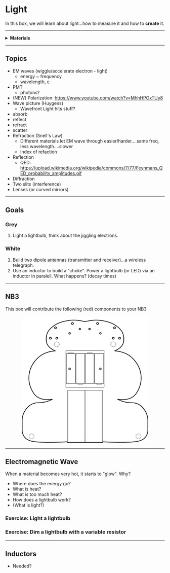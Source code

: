 # Light

In this box, we will learn about light...how to measure it and how to **create** it.

----

<details><summary><b>Materials</b></summary><p>

Contents|Description| # |Data|Link|
:-------|:----------|:-:|:--:|:--:|
Lightbulb|Mini incandescent bulb (6 V)|1|[-D-](_data/datasheets/lamp_6V.pdf)|[-L-](https://uk.farnell.com/cml-innovative-technologies/3820al/lamp-w-e-axial-t3-8-6v-0-6w/dp/1139454)|Active|25|10|5

</p></details>

----

## Topics
- EM waves (wiggle/accelerate electron - light)
  - energy ~ frequency
  - wavelength, c
- PMT
  - photons?
- (NEW) Polarization: https://www.youtube.com/watch?v=MhhHPOxTUy8
- Wave picture (Huygens)
  - Wavefront
Light hits stuff?
- absorb
- reflect
- refract
- scatter
- Refraction (Snell's Law)
  - Different materials let EM wave through easier/harder....same freq, less wavelength....slower
  - index of refaction
- Reflection
  - QED: https://upload.wikimedia.org/wikipedia/commons/7/77/Feynmans_QED_probability_amplitudes.gif
- Diffraction
- Two slits (interference)
- Lenses (or curved mirrors)


----

## Goals

### Grey

1. Light a lightbulb, think about the jiggling electrons.

### White

1. Build two dipole antennas (transmitter and receiver)...a wireless telegraph.
2. Use an inductor to build a "choke". Power a lightbulb (or LED) via an inductor in paralell. What happens? (decay times)


----

## NB3

This box will contribute the following (red) components to your NB3

<p align="center">
<img src="_data/images/NB3_light.png" alt="NB3 stage" width="400" height="400">
<p>

----

## Electromagnetic Wave

When a material becomes very hot, it starts to "glow". Why?

- Where does the energy go?
- What is heat?
- What is too much heat?
- How does a lightbulb work?
- (What is light?)

### Exercise: Light a lightbulb

### Exercise: Dim a lightbulb with a variable resistor

----

## Inductors

- Needed?
